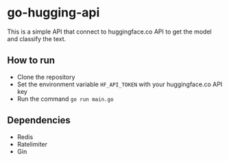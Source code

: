 # go-hugging-api

This is a simple API that connect to huggingface.co API to get the model and classify the text.

## How to run
- Clone the repository
- Set the environment variable `HF_API_TOKEN` with your huggingface.co API key
- Run the command `go run main.go`

## Dependencies
- Redis
- Ratelimiter
- Gin